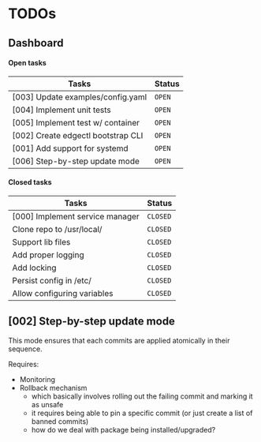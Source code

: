 # TODOs

## Dashboard

#### Open tasks

| Tasks                              | Status   |
|------------------------------------|----------|
| [003] Update examples/config.yaml  | `OPEN`   |
| [004] Implement unit tests         | `OPEN`   |
| [005] Implement test w/ container  | `OPEN`   |
| [002] Create edgectl bootstrap CLI | `OPEN`   |
| [001] Add support for systemd      | `OPEN`   |
| [006] Step-by-step update mode     | `OPEN`   |

#### Closed tasks

| Tasks                              | Status   |
|------------------------------------|----------|
| [000] Implement service manager    | `CLOSED` |
| Clone repo to /usr/local/          | `CLOSED` |
| Support lib files                  | `CLOSED` |
| Add proper logging                 | `CLOSED` |
| Add locking                        | `CLOSED` |
| Persist config in /etc/            | `CLOSED` |
| Allow configuring variables        | `CLOSED` |

## [002] Step-by-step update mode

This mode ensures that each commits are applied atomically in their sequence.

Requires:

- Monitoring
- Rollback mechanism
  - which basically involves rolling out the failing commit and marking it as unsafe
  - it requires being able to pin a specific commit (or just create a list of banned commits)
  - how do we deal with package being installed/upgraded?

